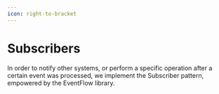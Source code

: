```yaml
---
icon: right-to-bracket
---
```


# Subscribers

In order to notify other systems, or perform a specific operation after a certain event was processed, we implement the Subscriber pattern, empowered by the EventFlow library.
